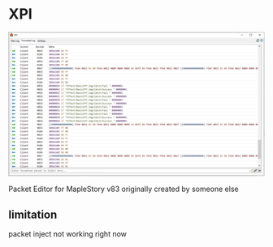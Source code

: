 # XPI

![](./img.png)

Packet Editor for MapleStory v83
originally created by someone else

## limitation
packet inject not working right now